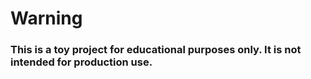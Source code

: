 # Warning

### This is a toy project for educational purposes only. It is not intended for production use.